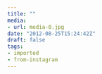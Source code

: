 ```yaml
---
title: ""
media:
- url: media-0.jpg
date: "2012-08-25T15:24:42Z"
draft: false
tags:
- imported
- from-instagram
---
```

